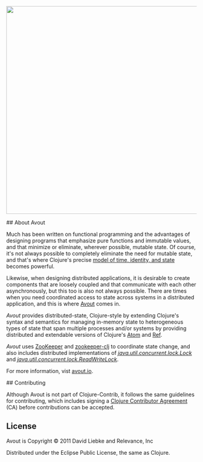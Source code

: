 <a href="http://avout.io"><img width="550" src="http://avout.io/images/avout-logo.png" /></a>


<a name="about-avout" />
## About Avout

<p>Much has been written on functional programming and the advantages of designing programs that emphasize pure functions and immutable values, and that minimize or eliminate, wherever possible, mutable state. Of course, it's not always possible to completely eliminate the need for mutable state, and that's where Clojure's precise <a href="http://clojure.org/state">model of time, identity, and state</a> becomes powerful.</p>

<p>Likewise, when designing distributed applications, it is desirable to create components that are loosely coupled and that communicate with each other asynchronously, but this too is also not always possible. There are times when you need coordinated access to state across systems in a distributed application, and this is where <a href="https://github.com/liebke/avout">Avout</a> comes in.</p>

<p><em>Avout</em> provides distributed-state, Clojure-style by extending Clojure's syntax and semantics for managing in-memory state to heterogeneous types of state that span multiple processes and/or systems by providing distributed and extendable versions of Clojure's <a href="http://clojure.org/atoms">Atom</a> and <a href="http://clojure.org/refs">Ref</a>.</p>

<p><em>Avout</em> uses <a href="http://zookeeper.apache.org">ZooKeeper</a> and <a href="https://github.com/liebke/zookeeper-clj">zookeeper-clj</a> to coordinate state change, and also includes distributed implementations of <a href="http://download.oracle.com/javase/1,5,0/docs/api/java/util/concurrent/locks/Lock.html"><em>java.util.concurrent.lock.Lock</em></a> and <a href="http://download.oracle.com/javase/1,5,0/docs/api/java/util/concurrent/locks/ReadWriteLock.html"><em>java.util.concurrent.lock.ReadWriteLock</em></a>.</p>

<p>For more information, vist <a href="http://avout.io">avout.io</a>.</p>

<a name="contributing" />
## Contributing

Although Avout is not part of Clojure-Contrib, it follows the same guidelines for contributing, which includes signing a <a href="http://clojure.org/contributing">Clojure Contributor Agreement</a> (CA) before contributions can be accepted.


## License

Avout is Copyright © 2011 David Liebke and Relevance, Inc

Distributed under the Eclipse Public License, the same as Clojure.
